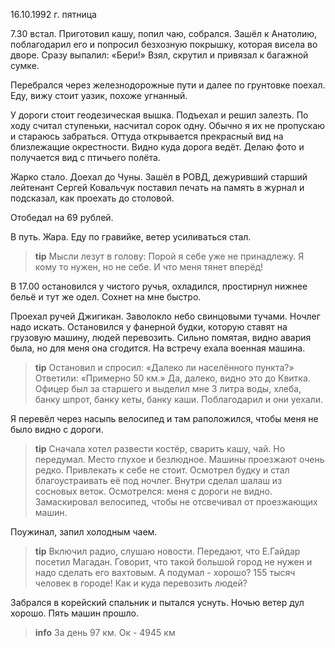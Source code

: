 16.10.1992 г. пятница

7.30 встал. 
Приготовил кашу, попил чаю, собрался. 
Зашёл к Анатолию, поблагодарил его и попросил безхозную покрышку, которая висела во дворе. Сразу выпалил: «Бери!» Взял, скрутил и привязал к багажной сумке.

Перебрался через железнодорожные пути и далее по грунтовке поехал.
Еду, вижу стоит уазик, похоже угнанный. 

У дороги стоит геодезическая вышка. 
Подъехал и решил залезть. 
По ходу считал ступеньки, насчитал сорок одну. 
Обычно я их не пропускаю и стараюсь забраться. 
Оттуда открывается прекрасный вид на близлежащие окрестности. 
Видно куда дорога ведёт. 
Делаю фото и получается вид с птичьего полёта.

Жарко стало. 
Доехал до Чуны. 
Зашёл в РОВД, дежуривший старший лейтенант Сергей Ковальчук поставил печать на память в журнал и подсказал, как проехать до столовой. 

Отобедал на 69 рублей. 

В путь. Жара. 
Еду по гравийке, ветер усиливаться стал. 
> **tip**
Мысли лезут в голову:
                 Порой я себе уже не принадлежу.
                 Я кому то нужен, но не себе.
                 И что меня тянет вперёд!

В 17.00 остановился у чистого ручья, охладился, простирнул нижнее бельё и тут же одел. Сохнет на мне быстро. 

Проехал ручей Джигикан. 
Заволокло небо свинцовыми тучами. 
Ночлег надо искать. 
Остановился у фанерной будки, которую ставят на грузовую машину, людей перевозить. Сильно помятая, видно авария была, но для меня она сгодится. 
На встречу ехала военная машина.
> **tip**
Остановил и спросил: «Далеко ли населённого пункта?»
Ответили: «Примерно 50 км.» 
Да, далеко, видно это до Квитка.
Офицер был за старшего и выделил мне 3 литра воды, хлеба, банку шпрот, банку кеты, банку каши. 
Поблагодарил и они уехали.

Я перевёл через насыпь велосипед и там раположился, чтобы меня не было видно с дороги. 
> **tip**
Сначала хотел развести костёр, сварить кашу, чай. 
Но передумал. 
Место глухое и безлюдное. 
Машины проезжают очень редко. 
Привлекать к себе не стоит. 
Осмотрел будку и стал благоустраивать её под ночлег. 
Внутри сделал шалаш из сосновых веток. 
Осмотрелся: меня с дороги не видно. 
Замаскировал велосипед, чтобы не отсвечивал от проезжающих машин.

Поужинал, запил холодным чаем. 
> **tip**
Включил радио, слушаю новости. 
Передают, что Е.Гайдар посетил Магадан. 
Говорит, что такой большой город не нужен и надо сделать его вахтовым. 
А подумал - хорошо? 155 тысяч человек в городе! Как и куда перевозить людей? 

Забрался в корейский спальник и пытался уснуть.
Ночью ветер дул хорошо. Пять машин прошло.
> **info**
За день 97 км. Ок - 4945 км